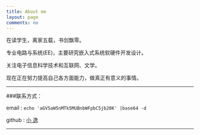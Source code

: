 ```yaml
---
title: About me
layout: page
comments: no
---
```


在读学生，离家五载，书剑飘零。

专业电路与系统(EE)，主要研究嵌入式系统软硬件开发设计。

关注电子信息科学技术和互联网、文学。

现在正在努力提高自己各方面能力，做真正有意义的事情。



----

###联系方式：        

email  :  `echo 'aGV5aW5nMTk5MUBnbWFpbC5jb20K' |base64 -d`

github :  [小 逸](https://github.com/huangtuzhi)      

----

